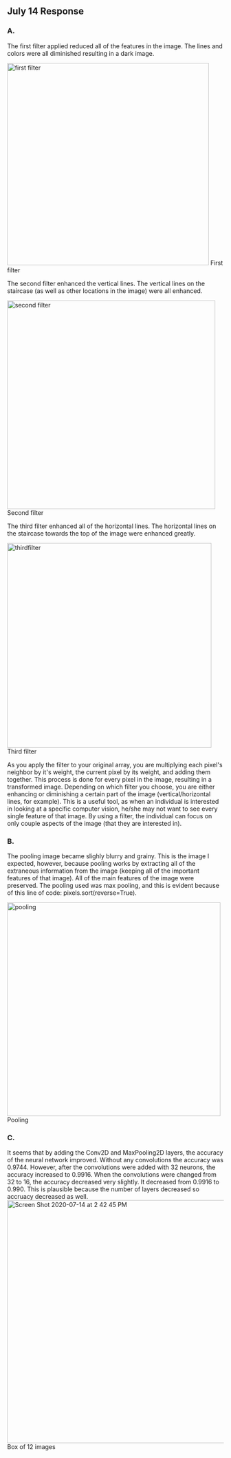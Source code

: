 ## July 14 Response

### A. 

The first filter applied reduced all of the features in the image. The lines and colors were all diminished resulting in a dark image. 

<img width="469" alt="first filter" src="https://user-images.githubusercontent.com/60228365/87466423-39bb1a00-c5e4-11ea-92f2-7a2bd00c8fbf.png">
First filter 

The second filter enhanced the vertical lines. The vertical lines on the staircase (as well as other locations in the image) were all enhanced. 

<img width="484" alt="second filter" src="https://user-images.githubusercontent.com/60228365/87466440-40e22800-c5e4-11ea-8cb3-f862db706a5c.png">
Second filter

The third filter enhanced all of the horizontal lines. The horizontal lines on the staircase towards the top of the image were enhanced greatly. 


<img width="475" alt="thirdfilter" src="https://user-images.githubusercontent.com/60228365/87466454-45a6dc00-c5e4-11ea-8266-fb2abcbdc8ad.png">
Third filter

As you apply the filter to your original array, you are multiplying each pixel's neighbor by it's weight, the current pixel by its weight, and adding them together. This process is done for every pixel in the image, resulting in a transformed image. Depending on which filter you choose, you are either enhancing or diminishing a certain part of the image (vertical/horizontal lines, for example). This is a useful tool, as when an individual is interested in looking at a specific computer vision, he/she may not want to see every single feature of that image. By using a filter, the individual can focus on only couple aspects of the image (that they are interested in). 



### B.

The pooling image became slighly blurry and grainy. This is the image I expected, however, because pooling works by extracting all of the extraneous information from the image (keeping all of the important features of that image). All of the main features of the image were preserved. The pooling used was max pooling, and this is evident because of this line of code: pixels.sort(reverse=True). 

<img width="496" alt="pooling" src="https://user-images.githubusercontent.com/60228365/87466458-48093600-c5e4-11ea-9233-9b4bb9288ed0.png">
Pooling


### C. 

It seems that by adding the Conv2D and MaxPooling2D layers, the accuracy of the neural network improved. Without any convolutions the accuracy was 0.9744. However, after the convolutions were added with 32 neurons, the accuracy increased to 0.9916. When the convolutions were changed from 32 to 16, the accuracy decreased very slightly. It decreased from 0.9916 to 0.990. This is plausible because the number of layers decreased so accruacy decreased as well.
<img width="564" alt="Screen Shot 2020-07-14 at 2 42 45 PM" src="https://user-images.githubusercontent.com/60228365/87466469-4b9cbd00-c5e4-11ea-8c14-1df29eb98f2e.png">
Box of 12 images




